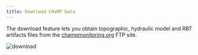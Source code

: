 ```yaml
---
title: Download CHaMP Data
---
```


The download feature lets you obtain topographic, hydraulic model and RBT artifacts files from the [champmonitoring.org](http://champmonitoring.org) FTP site.

![download](/assets/images/download.png)